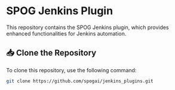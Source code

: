 # SPOG Jenkins Plugin

This repository contains the SPOG Jenkins plugin, which provides enhanced functionalities for Jenkins automation.

## 📥 Clone the Repository

To clone this repository, use the following command:

```bash
git clone https://github.com/spogai/jenkins_plugins.git
